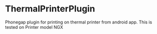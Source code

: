 ThermalPrinterPlugin
====================

Phonegap plugin for printing on thermal printer from android app. This is tested on Printer model NGX
